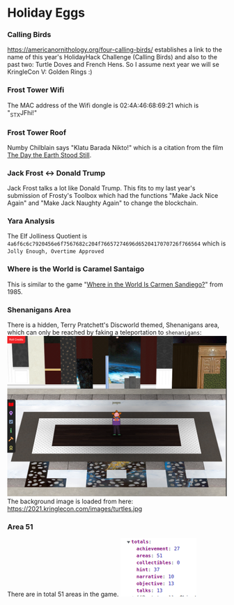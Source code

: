 # Holiday Eggs

### Calling Birds
https://americanornithology.org/four-calling-birds/ establishes a link to the name of this year's HolidayHack Challenge (Calling Birds) and also to the past two: Turtle Doves and French Hens.  So I assume next year we will se KringleCon V: Golden Rings :)

### Frost Tower Wifi
The MAC address of the Wifi dongle is 02:4A:46:68:69:21 which is "<sub>STX</sub>JFhi!"

### Frost Tower Roof
Numby Chilblain says "Klatu Barada Nikto!" which is a citation from the film [The Day the Earth Stood Still](https://en.wikipedia.org/wiki/The_Day_the_Earth_Stood_Still).

### Jack Frost <-> Donald Trump
Jack Frost talks a lot like Donald Trump. This fits to my last year's submission of Frosty's Toolbox which had the functions "Make Jack Nice Again" and "Make Jack Naughty Again" to change the blockchain.

### Yara Analysis
The Elf Jolliness Quotient is `4a6f6c6c7920456e6f7567682c204f76657274696d6520417070726f766564` which is `Jolly Enough, Overtime Approved`

### Where is the World is Caramel Santaigo
This is similar to the game "[Where in the World Is Carmen Sandiego?](https://en.wikipedia.org/wiki/Where_in_the_World_Is_Carmen_Sandiego?_%281985_video_game%29)" from 1985.

### Shenanigans Area
There is a hidden, Terry Pratchett's Discworld themed, Shenanigans area, which can only be reached by faking a teleportation to `shenanigans`:
![Shenanigans Area](https://github.com/joergschwarzwaelder/hhc2021/blob/master/Shenanigans.png)
The background image is loaded from here: https://2021.kringlecon.com/images/turtles.jpg

### Area 51

There are in total 51 areas in the game.
![51 Areas](https://github.com/joergschwarzwaelder/hhc2021/blob/master/Areas.png)

